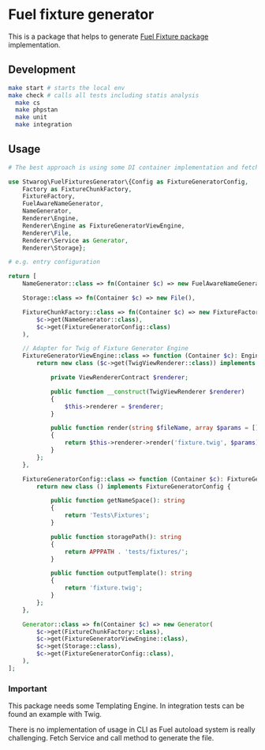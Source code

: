 # Fuel fixture generator

This is a package that helps to generate [Fuel Fixture package](https://github.com/stwarog/fuel-fixtures)
implementation.

## Development

```bash
make start # starts the local env
make check # calls all tests including statis analysis
  make cs
  make phpstan
  make unit
  make integration
```

## Usage

```php
# The best approach is using some DI container implementation and fetch the service from there:

use Stwarog\FuelFixturesGenerator\{Config as FixtureGeneratorConfig,
    Factory as FixtureChunkFactory,
    FixtureFactory,
    FuelAwareNameGenerator,
    NameGenerator,
    Renderer\Engine,
    Renderer\Engine as FixtureGeneratorViewEngine,
    Renderer\File,
    Renderer\Service as Generator,
    Renderer\Storage};

# e.g. entry configuration

return [
    NameGenerator::class => fn(Container $c) => new FuelAwareNameGenerator($c->get(FixtureGeneratorConfig::class)),

    Storage::class => fn(Container $c) => new File(),

    FixtureChunkFactory::class => fn(Container $c) => new FixtureFactory(
        $c->get(NameGenerator::class),
        $c->get(FixtureGeneratorConfig::class)
    ),

    // Adapter for Twig of Fixture Generator Engine
    FixtureGeneratorViewEngine::class => function (Container $c): Engine {
        return new class ($c->get(TwigViewRenderer::class)) implements FixtureGeneratorViewEngine {

            private ViewRendererContract $renderer;

            public function __construct(TwigViewRenderer $renderer)
            {
                $this->renderer = $renderer;
            }

            public function render(string $fileName, array $params = []): string
            {
                return $this->renderer->render('fixture.twig', $params);
            }
        };
    },

    FixtureGeneratorConfig::class => function (Container $c): FixtureGeneratorConfig {
        return new class () implements FixtureGeneratorConfig {

            public function getNameSpace(): string
            {
                return 'Tests\Fixtures';
            }

            public function storagePath(): string
            {
                return APPPATH . 'tests/fixtures/';
            }

            public function outputTemplate(): string
            {
                return 'fixture.twig';
            }
        };
    },

    Generator::class => fn(Container $c) => new Generator(
        $c->get(FixtureChunkFactory::class),
        $c->get(FixtureGeneratorViewEngine::class),
        $c->get(Storage::class),
        $c->get(FixtureGeneratorConfig::class),
    ),
];
```

### Important

This package needs some Templating Engine. In integration tests can be found an example with Twig.

There is no implementation of usage in CLI as Fuel autoload system is really challenging. Fetch Service and call method
to generate the file.


